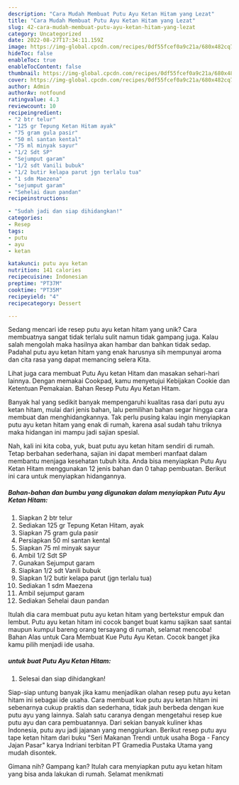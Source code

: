 ```yaml
---
description: "Cara Mudah Membuat Putu Ayu Ketan Hitam yang Lezat"
title: "Cara Mudah Membuat Putu Ayu Ketan Hitam yang Lezat"
slug: 42-cara-mudah-membuat-putu-ayu-ketan-hitam-yang-lezat
category: Uncategorized
date: 2022-08-27T17:34:11.159Z
image: https://img-global.cpcdn.com/recipes/0df55fcef0a9c21a/680x482cq70/putu-ayu-ketan-hitam-foto-resep-utama.jpg
hideToc: false
enableToc: true
enableTocContent: false
thumbnail: https://img-global.cpcdn.com/recipes/0df55fcef0a9c21a/680x482cq70/putu-ayu-ketan-hitam-foto-resep-utama.jpg
cover: https://img-global.cpcdn.com/recipes/0df55fcef0a9c21a/680x482cq70/putu-ayu-ketan-hitam-foto-resep-utama.jpg
author: Admin
authorAv: notfound
ratingvalue: 4.3
reviewcount: 10
recipeingredient:
- "2 btr telur"
- "125 gr Tepung Ketan Hitam ayak"
- "75 gram gula pasir"
- "50 ml santan kental"
- "75 ml minyak sayur"
- "1/2 Sdt SP"
- "Sejumput garam"
- "1/2 sdt Vanili bubuk"
- "1/2 butir kelapa parut jgn terlalu tua"
- "1 sdm Maezena"
- "sejumput garam"
- "Sehelai daun pandan"
recipeinstructions:

- "Sudah jadi dan siap dihidangkan!"
categories:
- Resep
tags:
- putu
- ayu
- ketan

katakunci: putu ayu ketan 
nutrition: 141 calories
recipecuisine: Indonesian
preptime: "PT37M"
cooktime: "PT35M"
recipeyield: "4"
recipecategory: Dessert

---
```





Sedang mencari ide resep putu ayu ketan hitam yang unik? Cara membuatnya sangat tidak terlalu sulit namun tidak gampang juga. Kalau salah mengolah maka hasilnya akan hambar dan bahkan tidak sedap. Padahal putu ayu ketan hitam yang enak harusnya sih mempunyai aroma dan cita rasa yang dapat memancing selera Kita.





Lihat juga cara membuat Putu Ayu ketan Hitam dan masakan sehari-hari lainnya. Dengan memakai Cookpad, kamu menyetujui Kebijakan Cookie dan Ketentuan Pemakaian. Bahan Resep Putu Ayu Ketan Hitam.

Banyak hal yang sedikit banyak mempengaruhi kualitas rasa dari putu ayu ketan hitam, mulai dari jenis bahan, lalu pemilihan bahan segar hingga cara membuat dan menghidangkannya. Tak perlu pusing kalau ingin menyiapkan putu ayu ketan hitam yang enak di rumah, karena asal sudah tahu triknya maka hidangan ini mampu jadi sajian spesial.






Nah, kali ini kita coba, yuk, buat putu ayu ketan hitam sendiri di rumah. Tetap berbahan sederhana, sajian ini dapat memberi manfaat dalam membantu menjaga kesehatan tubuh kita. Anda bisa menyiapkan Putu Ayu Ketan Hitam menggunakan 12 jenis bahan dan 0 tahap pembuatan. Berikut ini cara untuk menyiapkan hidangannya.

<!--inarticleads1-->

##### Bahan-bahan dan bumbu yang digunakan dalam menyiapkan Putu Ayu Ketan Hitam:

1. Siapkan 2 btr telur
1. Sediakan 125 gr Tepung Ketan Hitam, ayak
1. Siapkan 75 gram gula pasir
1. Persiapkan 50 ml santan kental
1. Siapkan 75 ml minyak sayur
1. Ambil 1/2 Sdt SP
1. Gunakan Sejumput garam
1. Siapkan 1/2 sdt Vanili bubuk
1. Siapkan 1/2 butir kelapa parut (jgn terlalu tua)
1. Sediakan 1 sdm Maezena
1. Ambil sejumput garam
1. Sediakan Sehelai daun pandan


Itulah dia cara membuat putu ayu ketan hitam yang bertekstur empuk dan lembut. Putu ayu ketan hitam ini cocok banget buat kamu sajikan saat santai maupun kumpul bareng orang tersayang di rumah, selamat mencoba! Bahan Alas untuk Cara Membuat Kue Putu Ayu Ketan. Cocok banget jika kamu pilih menjadi ide usaha. 

<!--inarticleads2-->

#####  untuk buat Putu Ayu Ketan Hitam:


1. Selesai dan siap dihidangkan!

Siap-siap untung banyak jika kamu menjadikan olahan resep putu ayu ketan hitam ini sebagai ide usaha. Cara membuat kue putu ayu ketan hitam ini sebenarnya cukup praktis dan sederhana, tidak jauh berbeda dengan kue putu ayu yang lainnya. Salah satu caranya dengan mengetahui resep kue putu ayu dan cara pembuatannya. Dari sekian banyak kuliner khas Indonesia, putu ayu jadi jajanan yang menggiurkan. Berikut resep putu ayu tape ketan hitam dari buku &#34;Seri Makanan Trendi untuk usaha Boga - Fancy Jajan Pasar&#34; karya Indriani terbitan PT Gramedia Pustaka Utama yang mudah disontek. 

Gimana nih? Gampang kan? Itulah cara menyiapkan putu ayu ketan hitam yang bisa anda lakukan di rumah. Selamat menikmati
